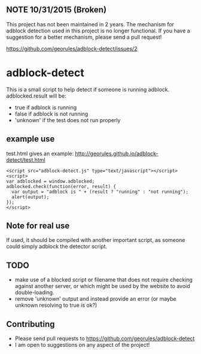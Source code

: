 NOTE 10/31/2015 (Broken)
---------------

This project has not been maintained in 2 years.  The mechanism for adblock detection used in this project is no longer functional.  If you have a suggestion for a better mechanism, please send a pull request!

https://github.com/georules/adblock-detect/issues/2

adblock-detect
==============

This is a small script to help detect if someone is running adblock.  adblocked.result will be:
+ true if adblock is running
+ false if adblock is not running
+ 'unknown' if the test does not run properly

example use
-----------
test.html gives an example: <http://georules.github.io/adblock-detect/test.html>

```
<script src="adblock-detect.js" type="text/javascript"></script>
<script>
var adblocked = window.adblocked;
adblocked.check(function(error, result) {
  var output = "adblock is " + (result ? "running" : "not running");
  alert(output);
});
</script>
```

Note for real use
-------
If used, it should be compiled with another important script, as someone could simply adblock the detector script.

TODO
------
+ make use of a blocked script or filename that does not require checking against another server, or which might be used by the website to avoid double-loading.
+ remove 'unknown' output and instead provide an error (or maybe unknown resolving to true is ok?)

Contributing
---------
+ Please send pull requests to https://github.com/georules/adblock-detect
+ I am open to suggestions on any aspect of the project!
